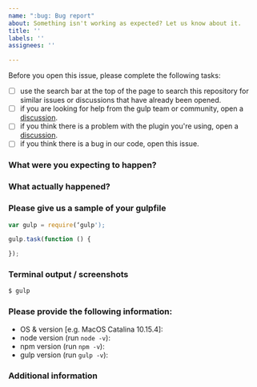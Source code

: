 ```yaml
---
name: ":bug: Bug report"
about: Something isn't working as expected? Let us know about it.
title: ''
labels: ''
assignees: ''

---
```


Before you open this issue, please complete the following tasks:

* [ ] use the search bar at the top of the page to search this repository for similar issues or discussions that have already been opened.
* [ ] if you are looking for help from the gulp team or community, open a [discussion](https://github.com/gulpjs/gulp/discussions).
* [ ] if you think there is a problem with the plugin you're using, open a [discussion](https://github.com/gulpjs/gulp/discussions).
* [ ] if you think there is a bug in our code, open this issue.

### What were you expecting to happen?

### What actually happened?

### Please give us a sample of your gulpfile
<!--
These are some good ways to share your gulpfile with us so we can better help.
* Link us to your repository
* Provide us with a sandbox environment containing your gulpfile (like, https://codesandbox.io/ or https://glitch.com/)
* Copy your code below if you are unable to do the above options

We know that you might not be able to show us your private gulpfile, but we need a sample to help us understand the problem. If you cannot share your gulpfile, please create a sample that has been reduced to only the part that's not working.
-->
```js
var gulp = require(‘gulp');

gulp.task(function () {

});
```

### Terminal output / screenshots
<!-- We need to understand what you are seeing in your terminal, so please copy the output (or screenshots of the output) below. -->

```sh
$ gulp
```

### Please provide the following information:
* OS & version [e.g. MacOS Catalina 10.15.4]:
* node version (run `node -v`):
* npm version (run `npm -v`):
* gulp version (run `gulp -v`):

### Additional information
<!-- Add any other information you might have about the problem here. -->
